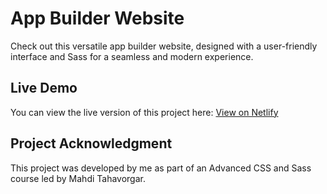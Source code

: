 # App Builder Website

Check out this versatile app builder website, designed with a user-friendly interface and Sass for a seamless and modern experience.

## Live Demo

You can view the live version of this project here: [View on Netlify](https://fluffy-brioche-eb1815.netlify.app/)

## Project Acknowledgment
This project was developed by me as part of an Advanced CSS and Sass course led by Mahdi Tahavorgar.

